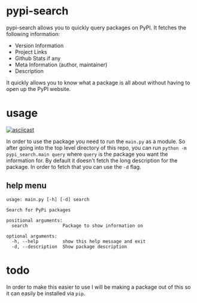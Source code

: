 # pypi-search

pypi-search allows you to quickly query packages on PyPI.
It fetches the following information:
- Version Information
- Project Links
- Github Stats if any
- Meta Information (author, maintainer)
- Description

It quickly allows you to know what a package is all about without having to open up
the PyPI website.

# usage

[![asciicast](https://asciinema.org/a/JTlNXr0PrfDT9exEDkGQeklGz.svg)](https://asciinema.org/a/JTlNXr0PrfDT9exEDkGQeklGz)

In order to use the package you need to run the `main.py` as a module. So after
going into the top level directory of this repo, you can run `python -m pypi_search.main query` where
`query` is the package you want the information for. By default it doesn't fetch the long
description for the package. In order to fetch that you can use the `-d` flag.

## help menu

```
usage: main.py [-h] [-d] search

Search for PyPi packages

positional arguments:
  search             Package to show information on

optional arguments:
  -h, --help         show this help message and exit
  -d, --description  Show package description
```


# todo

In order to make this easier to use I will be making a package out of this
so it can easily be installed via `pip`.
